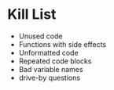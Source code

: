 Kill List
=========
* Unused code
* Functions with side effects
* Unformatted code
* Repeated code blocks
* Bad variable names
* drive-by questions

